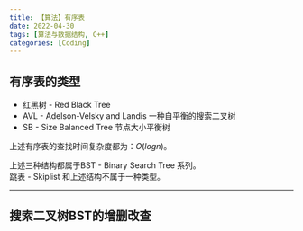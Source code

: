 ```yaml
---
title: 【算法】有序表
date: 2022-04-30
tags: [算法与数据结构, C++]
categories: [Coding]
---
```


## 有序表的类型
- 红黑树 - Red Black Tree
- AVL - Adelson-Velsky and Landis 一种自平衡的搜索二叉树
- SB - Size Balanced Tree 节点大小平衡树

上述有序表的查找时间复杂度都为：$O\left(logn\right)$。

上述三种结构都属于BST - Binary Search Tree 系列。  
跳表 - Skiplist 和上述结构不属于一种类型。

-----

## 搜索二叉树BST的增删改查